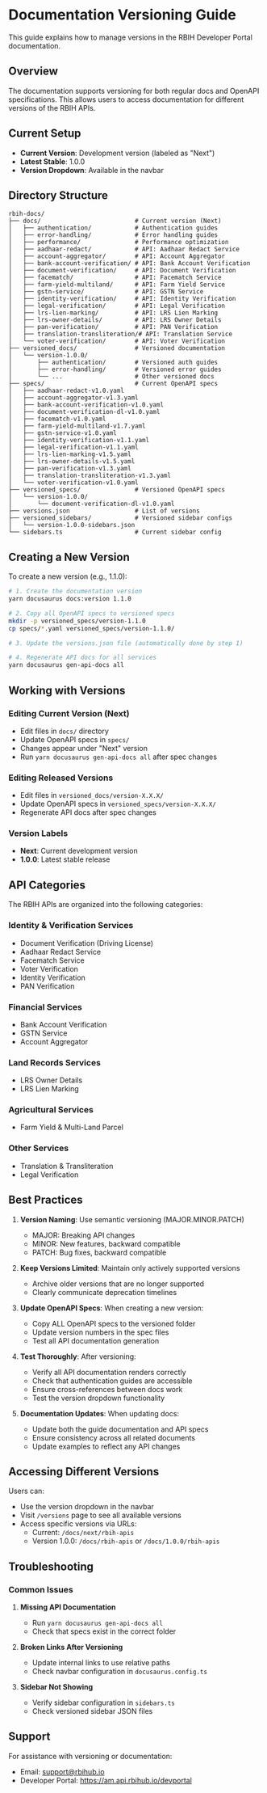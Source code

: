 # Documentation Versioning Guide

This guide explains how to manage versions in the RBIH Developer Portal documentation.

## Overview

The documentation supports versioning for both regular docs and OpenAPI specifications. This allows users to access documentation for different versions of the RBIH APIs.

## Current Setup

- **Current Version**: Development version (labeled as "Next")
- **Latest Stable**: 1.0.0
- **Version Dropdown**: Available in the navbar

## Directory Structure

```
rbih-docs/
├── docs/                          # Current version (Next)
│   ├── authentication/            # Authentication guides
│   ├── error-handling/            # Error handling guides
│   ├── performance/               # Performance optimization
│   ├── aadhaar-redact/            # API: Aadhaar Redact Service
│   ├── account-aggregator/        # API: Account Aggregator
│   ├── bank-account-verification/ # API: Bank Account Verification
│   ├── document-verification/     # API: Document Verification
│   ├── facematch/                 # API: Facematch Service
│   ├── farm-yield-multiland/      # API: Farm Yield Service
│   ├── gstn-service/              # API: GSTN Service
│   ├── identity-verification/     # API: Identity Verification
│   ├── legal-verification/        # API: Legal Verification
│   ├── lrs-lien-marking/          # API: LRS Lien Marking
│   ├── lrs-owner-details/         # API: LRS Owner Details
│   ├── pan-verification/          # API: PAN Verification
│   ├── translation-transliteration/# API: Translation Service
│   └── voter-verification/        # API: Voter Verification
├── versioned_docs/                # Versioned documentation
│   └── version-1.0.0/
│       ├── authentication/        # Versioned auth guides
│       ├── error-handling/        # Versioned error guides
│       └── ...                    # Other versioned docs
├── specs/                         # Current OpenAPI specs
│   ├── aadhaar-redact-v1.0.yaml
│   ├── account-aggregator-v1.3.yaml
│   ├── bank-account-verification-v1.0.yaml
│   ├── document-verification-dl-v1.0.yaml
│   ├── facematch-v1.0.yaml
│   ├── farm-yield-multiland-v1.7.yaml
│   ├── gstn-service-v1.0.yaml
│   ├── identity-verification-v1.1.yaml
│   ├── legal-verification-v1.1.yaml
│   ├── lrs-lien-marking-v1.5.yaml
│   ├── lrs-owner-details-v1.5.yaml
│   ├── pan-verification-v1.3.yaml
│   ├── translation-transliteration-v1.3.yaml
│   └── voter-verification-v1.0.yaml
├── versioned_specs/               # Versioned OpenAPI specs
│   └── version-1.0.0/
│       └── document-verification-dl-v1.0.yaml
├── versions.json                  # List of versions
├── versioned_sidebars/            # Versioned sidebar configs
│   └── version-1.0.0-sidebars.json
└── sidebars.ts                    # Current sidebar config
```

## Creating a New Version

To create a new version (e.g., 1.1.0):

```bash
# 1. Create the documentation version
yarn docusaurus docs:version 1.1.0

# 2. Copy all OpenAPI specs to versioned specs
mkdir -p versioned_specs/version-1.1.0
cp specs/*.yaml versioned_specs/version-1.1.0/

# 3. Update the versions.json file (automatically done by step 1)

# 4. Regenerate API docs for all services
yarn docusaurus gen-api-docs all
```

## Working with Versions

### Editing Current Version (Next)
- Edit files in `docs/` directory
- Update OpenAPI specs in `specs/`
- Changes appear under "Next" version
- Run `yarn docusaurus gen-api-docs all` after spec changes

### Editing Released Versions
- Edit files in `versioned_docs/version-X.X.X/`
- Update OpenAPI specs in `versioned_specs/version-X.X.X/`
- Regenerate API docs after spec changes

### Version Labels
- **Next**: Current development version
- **1.0.0**: Latest stable release

## API Categories

The RBIH APIs are organized into the following categories:

### Identity & Verification Services
- Document Verification (Driving License)
- Aadhaar Redact Service
- Facematch Service
- Voter Verification
- Identity Verification
- PAN Verification

### Financial Services
- Bank Account Verification
- GSTN Service
- Account Aggregator

### Land Records Services
- LRS Owner Details
- LRS Lien Marking

### Agricultural Services
- Farm Yield & Multi-Land Parcel

### Other Services
- Translation & Transliteration
- Legal Verification

## Best Practices

1. **Version Naming**: Use semantic versioning (MAJOR.MINOR.PATCH)
   - MAJOR: Breaking API changes
   - MINOR: New features, backward compatible
   - PATCH: Bug fixes, backward compatible

2. **Keep Versions Limited**: Maintain only actively supported versions
   - Archive older versions that are no longer supported
   - Clearly communicate deprecation timelines

3. **Update OpenAPI Specs**: When creating a new version:
   - Copy ALL OpenAPI specs to the versioned folder
   - Update version numbers in the spec files
   - Test all API documentation generation

4. **Test Thoroughly**: After versioning:
   - Verify all API documentation renders correctly
   - Check that authentication guides are accessible
   - Ensure cross-references between docs work
   - Test the version dropdown functionality

5. **Documentation Updates**: When updating docs:
   - Update both the guide documentation and API specs
   - Ensure consistency across all related documents
   - Update examples to reflect any API changes

## Accessing Different Versions

Users can:
- Use the version dropdown in the navbar
- Visit `/versions` page to see all available versions
- Access specific versions via URLs:
  - Current: `/docs/next/rbih-apis`
  - Version 1.0.0: `/docs/rbih-apis` or `/docs/1.0.0/rbih-apis`

## Troubleshooting

### Common Issues

1. **Missing API Documentation**
   - Run `yarn docusaurus gen-api-docs all`
   - Check that specs exist in the correct folder

2. **Broken Links After Versioning**
   - Update internal links to use relative paths
   - Check navbar configuration in `docusaurus.config.ts`

3. **Sidebar Not Showing**
   - Verify sidebar configuration in `sidebars.ts`
   - Check versioned sidebar JSON files

## Support

For assistance with versioning or documentation:
- Email: support@rbihub.io
- Developer Portal: https://am.api.rbihub.io/devportal